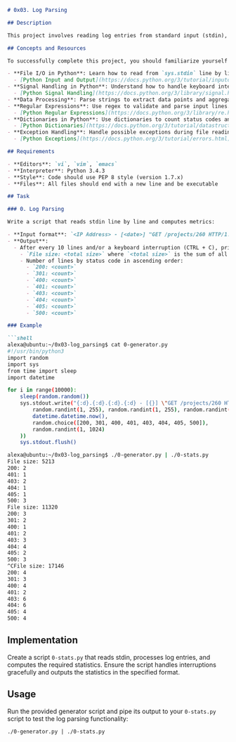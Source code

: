 ```markdown
# 0x03. Log Parsing

## Description

This project involves reading log entries from standard input (stdin), parsing the data, and computing statistics in real-time. The goal is to handle data streams efficiently, processing each line of input to extract key information and periodically outputting summary statistics.

## Concepts and Resources

To successfully complete this project, you should familiarize yourself with the following concepts:

- **File I/O in Python**: Learn how to read from `sys.stdin` line by line.
  - [Python Input and Output](https://docs.python.org/3/tutorial/inputoutput.html)
- **Signal Handling in Python**: Understand how to handle keyboard interruptions (CTRL + C).
  - [Python Signal Handling](https://docs.python.org/3/library/signal.html)
- **Data Processing**: Parse strings to extract data points and aggregate data.
- **Regular Expressions**: Use regex to validate and parse input lines.
  - [Python Regular Expressions](https://docs.python.org/3/library/re.html)
- **Dictionaries in Python**: Use dictionaries to count status codes and accumulate file sizes.
  - [Python Dictionaries](https://docs.python.org/3/tutorial/datastructures.html#dictionaries)
- **Exception Handling**: Handle possible exceptions during file reading and data processing.
  - [Python Exceptions](https://docs.python.org/3/tutorial/errors.html)

## Requirements

- **Editors**: `vi`, `vim`, `emacs`
- **Interpreter**: Python 3.4.3
- **Style**: Code should use PEP 8 style (version 1.7.x)
- **Files**: All files should end with a new line and be executable

## Task

### 0. Log Parsing

Write a script that reads stdin line by line and computes metrics:

- **Input format**: `<IP Address> - [<date>] "GET /projects/260 HTTP/1.1" <status code> <file size>`
- **Output**: 
  - After every 10 lines and/or a keyboard interruption (CTRL + C), print:
    - `File size: <total size>` where `<total size>` is the sum of all file sizes.
    - Number of lines by status code in ascending order:
      - `200: <count>`
      - `301: <count>`
      - `400: <count>`
      - `401: <count>`
      - `403: <count>`
      - `404: <count>`
      - `405: <count>`
      - `500: <count>`

### Example

```shell
alexa@ubuntu:~/0x03-log_parsing$ cat 0-generator.py
#!/usr/bin/python3
import random
import sys
from time import sleep
import datetime

for i in range(10000):
    sleep(random.random())
    sys.stdout.write("{:d}.{:d}.{:d}.{:d} - [{}] \"GET /projects/260 HTTP/1.1\" {} {}\n".format(
        random.randint(1, 255), random.randint(1, 255), random.randint(1, 255), random.randint(1, 255),
        datetime.datetime.now(),
        random.choice([200, 301, 400, 401, 403, 404, 405, 500]),
        random.randint(1, 1024)
    ))
    sys.stdout.flush()

alexa@ubuntu:~/0x03-log_parsing$ ./0-generator.py | ./0-stats.py
File size: 5213
200: 2
401: 1
403: 2
404: 1
405: 1
500: 3
File size: 11320
200: 3
301: 2
400: 1
401: 2
403: 3
404: 4
405: 2
500: 3
^CFile size: 17146
200: 4
301: 3
400: 4
401: 2
403: 6
404: 6
405: 4
500: 4
```

## Implementation

Create a script `0-stats.py` that reads stdin, processes log entries, and computes the required statistics. Ensure the script handles interruptions gracefully and outputs the statistics in the specified format.

## Usage

Run the provided generator script and pipe its output to your `0-stats.py` script to test the log parsing functionality:

```shell
./0-generator.py | ./0-stats.py
```
